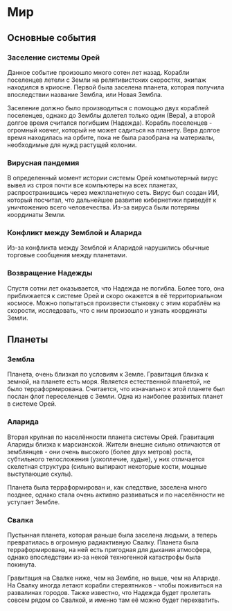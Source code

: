 # Мир

## Основные события

### Заселение системы Орей

Данное событие произошло много сотен лет назад. Корабли поселенцев летели с Земли на релятивистских скоростях, экипаж находился в криосне. Первой была заселена планета, которая получила впоследствии название Зембла, или Новая Зембла. 

Заселение должно было производиться с помощью двух кораблей поселенцев, однако до Земблы долетел только один (Вера), а второй долгое время считался погибшим (Надежда). Корабль поселенцев - огромный ковчег, который не может садиться на планету. Вера долгое время находилась на орбите, пока не была разобрана на материалы, необходимые для нужд растущей колонии.

### Вирусная пандемия

В определенный момент истории системы Орей компьютерный вирус вывел из строя почти все компьютеры на всех планетах, распространившись через межпланетную сеть. Вирус был создан ИИ, который посчитал, что дальнейшее развитие кибернетики приведёт к уничтожению всего человечества. Из-за вируса были потеряны координаты Земли.

### Конфликт между Земблой и Аларида

Из-за конфликта между Земблой и Аларидой нарушились обычные торговые сообщения между планетами.

### Возвращение Надежды

Спустя сотни лет оказывается, что Надежда не погибла. Более того, она приближается к системе Орей и скоро окажется в её территориальном космосе. Можно попытаться произвести стыковку с этим кораблём на скорости, исследовать, что с ним произошло и узнать координаты Земли.

## Планеты

### Зембла

Планета, очень близкая по условиям к Земле. Гравитация близка к земной, на планете есть моря. Является естественной планетой, не было терраформирована. Считается, что изначально к этой планете был послан флот переселенцев с Земли. Одна из наиболее развитых планет в системе Орей.

### Аларида

Вторая крупная по населённости планета системы Орей. Гравитация Алариды близка к марсианской. Жители внешне сильно отличаются от земблянцев - они очень высокого (более двух метров) роста, субтильного телосложения (узкоплечие, худые), у них отличается скелетная структура (сильно выпирают некоторые кости, мощные выступающие скулы). 

Планета была терраформирован и, как следствие, заселена много позднее, однако стала очень активно развиваться и по населённости не уступает Зембле. 

### Свалка

Пустынная планета, которая раньше была заселена людьми, а теперь превратилась в огромную радиактивную Свалку. Планета была терраформирована, на ней есть пригодная для дыхания атмосфера, однако впоследствии из-за некой техногенной катастрофы была покинута.

Гравитация на Свалке ниже, чем на Зембле, но выше, чем на Алариде. На Свалку иногда летают корабли стервятников - чтобы поживиться на развалинах городов. Также известно, что Надежда будет пролетать совсем рядом со Свалкой, и именно там её можно будет перехватить.
